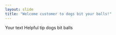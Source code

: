 ```yaml
---
layout: slide
title: "Welcome customer to dogs bit your balls!"
---
```

Your text
Helpful tip dogs bit balls
